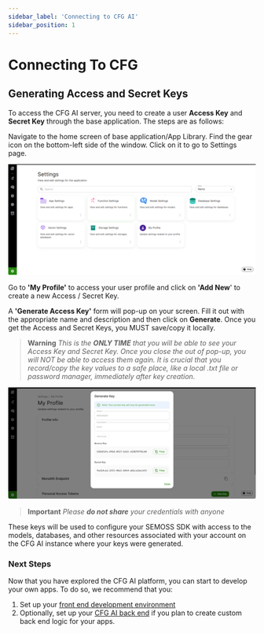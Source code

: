 ```yaml
---
sidebar_label: 'Connecting to CFG AI'
sidebar_position: 1
---
```

# Connecting To CFG 

## Generating Access and Secret Keys 

To access the CFG AI server, you need to create a user **Access Key** and **Secret Key** through the base application. The steps are as follows:

Navigate to the home screen of base application/App Library. Find the gear icon on the bottom-left side of the window. Click on it to go to Settings page.

![App Library](../../../static/img/AccessKeysImages/Picture2.PNG)

Go to **'My Profile'** to access your user profile and click on **'Add New**' to create a new Access / Secret Key.

A **'Generate Access Key'** form will pop-up on your screen. Fill it out with the appropriate name and description and then click on **Generate**. Once you get the Access and Secret Keys, you MUST save/copy it locally.

> **Warning**
> _This is the **ONLY TIME** that you will be able to see your Access Key and Secret Key. Once you close the out of pop-up, you will NOT be able to access them again. It is crucial that you record/copy the key values to a safe place, like a local .txt file or password manager, immediately after key creation._

![Generate Key](../../../static/img/AccessKeysImages/Picture5.PNG)

> **Important**
> _Please **do not share** your credentials with anyone_

These keys will be used to configure your SEMOSS SDK with access to the models, databases, and other resources associated with your account on the CFG AI instance where your keys were generated. 

### Next Steps
Now that you have explored the CFG AI platform, you can start to develop your own apps.  To do so, we recommend that you:
1. Set up your [front end development environment](Packages%20and%20Pre-requisites.md#front-end-prerequisities)
2. Optionally, set up your [CFG AI back end](Packages%20and%20Pre-requisites.md#back-end-prerequisities) if you plan to create custom back end logic for your apps.
